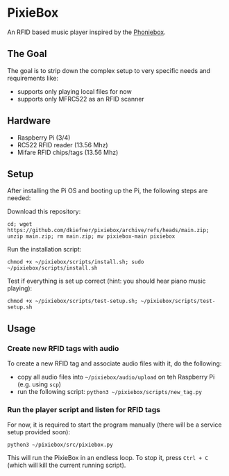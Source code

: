 # PixieBox
An RFID based music player inspired by the [Phoniebox](https://github.com/MiczFlor/RPi-Jukebox-RFID).

## The Goal
The goal is to strip down the complex setup to very specific needs and requirements like:
- supports only playing local files for now
- supports only MFRC522 as an RFID scanner

## Hardware
- Raspberry Pi (3/4)
- RC522 RFID reader (13.56 Mhz)
- Mifare RFID chips/tags (13.56 Mhz)

## Setup
After installing the Pi OS and booting up the Pi, the following steps are needed:

Download this repository:
```commandline
cd; wget https://github.com/dkiefner/pixiebox/archive/refs/heads/main.zip; unzip main.zip; rm main.zip; mv pixiebox-main pixiebox
```

Run the installation script:
```commandline
chmod +x ~/pixiebox/scripts/install.sh; sudo ~/pixiebox/scripts/install.sh
```

Test if everything is set up correct (hint: you should hear piano music playing):
```commandline
chmod +x ~/pixiebox/scripts/test-setup.sh; ~/pixiebox/scripts/test-setup.sh
```

## Usage

### Create new RFID tags with audio
To create a new RFID tag and associate audio files with it, do the following:
- copy all audio files into `~/pixiebox/audio/upload` on teh Raspberry Pi (e.g. using `scp`)
- run the following script: `python3 ~/pixiebox/scripts/new_tag.py`

### Run the player script and listen for RFID tags
For now, it is required to start the program manually (there will be a service setup provided soon):
```commandline
python3 ~/pixiebox/src/pixiebox.py
```

This will run the PixieBox in an endless loop. To stop it, press `Ctrl + C` (which will kill the current running script).
